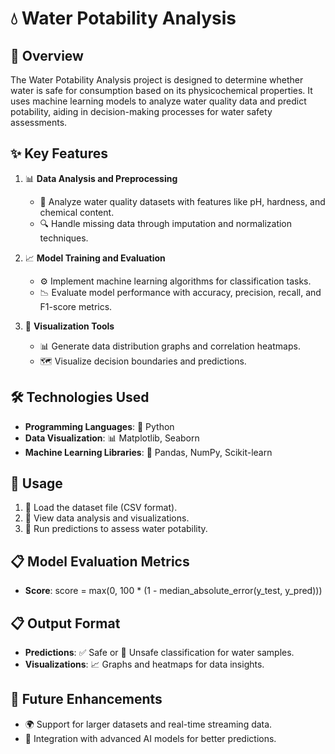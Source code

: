# 💧 Water Potability Analysis

## 🌟 Overview
The Water Potability Analysis project is designed to determine whether water is safe for consumption based on its physicochemical properties. It uses machine learning models to analyze water quality data and predict potability, aiding in decision-making processes for water safety assessments.

## ✨ Key Features
1. 📊 **Data Analysis and Preprocessing**  
   - 📂 Analyze water quality datasets with features like pH, hardness, and chemical content.  
   - 🔍 Handle missing data through imputation and normalization techniques.  

2. 📈 **Model Training and Evaluation**  
   - ⚙️ Implement machine learning algorithms for classification tasks.  
   - 📉 Evaluate model performance with accuracy, precision, recall, and F1-score metrics.  

3. 📖 **Visualization Tools**  
   - 📊 Generate data distribution graphs and correlation heatmaps.  
   - 🗺️ Visualize decision boundaries and predictions.  

## 🛠️ Technologies Used
- **Programming Languages**: 🐍 Python  
- **Data Visualization**: 📊 Matplotlib, Seaborn  
- **Machine Learning Libraries**: 🤖 Pandas, NumPy, Scikit-learn  

## 📖 Usage
1. 📂 Load the dataset file (CSV format).  
2. 🧪 View data analysis and visualizations.  
3. 🚀 Run predictions to assess water potability.  

## 📋 Model Evaluation Metrics
- **Score**: score = max(0, 100 * (1 - median_absolute_error(y_test, y_pred))) 
 

## 📋 Output Format
- **Predictions**: ✅ Safe or 🚫 Unsafe classification for water samples.  
- **Visualizations**: 📈 Graphs and heatmaps for data insights.  

## 🚧 Future Enhancements
- 🌍 Support for larger datasets and real-time streaming data.  
- 🤖 Integration with advanced AI models for better predictions.  

